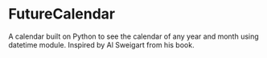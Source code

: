 # FutureCalendar
A calendar built on Python to see the calendar of any year and month using datetime module. Inspired by Al Sweigart from his book. 
